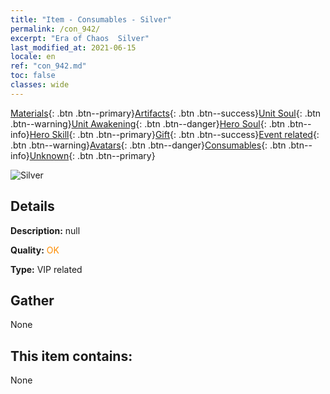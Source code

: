 ```yaml
---
title: "Item - Consumables - Silver"
permalink: /con_942/
excerpt: "Era of Chaos  Silver"
last_modified_at: 2021-06-15
locale: en
ref: "con_942.md"
toc: false
classes: wide
---
```

 [Materials](/Items/){: .btn .btn--primary}[Artifacts](/Items/Artifacts/){: .btn .btn--success}[Unit Soul](/Items/UnitSoul/){: .btn .btn--warning}[Unit Awakening](/Items/UnitAwakening/){: .btn .btn--danger}[Hero Soul](/Items/HeroSoul/){: .btn .btn--info}[Hero Skill](/Items/HeroSkill/){: .btn .btn--primary}[Gift](/Items/Gift/){: .btn .btn--success}[Event related](/Items/Events/){: .btn .btn--warning}[Avatars](/Items/Avatars/){: .btn .btn--danger}[Consumables](/Items/Consumables/){: .btn .btn--info}[Unknown](/Items/Unknown/){: .btn .btn--primary}

 ![Silver](/images/t/i_4003401.png)

## Details
 **Description:** null

 **Quality:** <span style="color: #FF8C00">OK</span>

 **Type:** VIP related

## Gather

  None

## This item contains:

  None

